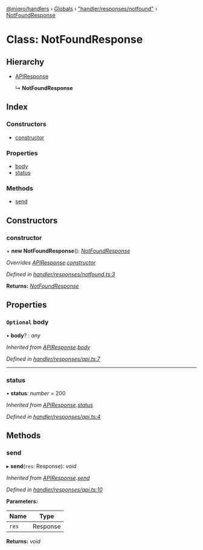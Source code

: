 [@miqro/handlers](../README.md) › [Globals](../globals.md) › ["handler/responses/notfound"](../modules/_handler_responses_notfound_.md) › [NotFoundResponse](_handler_responses_notfound_.notfoundresponse.md)

# Class: NotFoundResponse

## Hierarchy

* [APIResponse](_handler_responses_api_.apiresponse.md)

  ↳ **NotFoundResponse**

## Index

### Constructors

* [constructor](_handler_responses_notfound_.notfoundresponse.md#constructor)

### Properties

* [body](_handler_responses_notfound_.notfoundresponse.md#optional-body)
* [status](_handler_responses_notfound_.notfoundresponse.md#status)

### Methods

* [send](_handler_responses_notfound_.notfoundresponse.md#send)

## Constructors

###  constructor

\+ **new NotFoundResponse**(): *[NotFoundResponse](_handler_responses_notfound_.notfoundresponse.md)*

*Overrides [APIResponse](_handler_responses_api_.apiresponse.md).[constructor](_handler_responses_api_.apiresponse.md#constructor)*

*Defined in [handler/responses/notfound.ts:3](https://github.com/claukers/miqro-express/blob/e61598b/src/handler/responses/notfound.ts#L3)*

**Returns:** *[NotFoundResponse](_handler_responses_notfound_.notfoundresponse.md)*

## Properties

### `Optional` body

• **body**? : *any*

*Inherited from [APIResponse](_handler_responses_api_.apiresponse.md).[body](_handler_responses_api_.apiresponse.md#optional-body)*

*Defined in [handler/responses/api.ts:7](https://github.com/claukers/miqro-express/blob/e61598b/src/handler/responses/api.ts#L7)*

___

###  status

• **status**: *number* = 200

*Inherited from [APIResponse](_handler_responses_api_.apiresponse.md).[status](_handler_responses_api_.apiresponse.md#status)*

*Defined in [handler/responses/api.ts:4](https://github.com/claukers/miqro-express/blob/e61598b/src/handler/responses/api.ts#L4)*

## Methods

###  send

▸ **send**(`res`: Response): *void*

*Inherited from [APIResponse](_handler_responses_api_.apiresponse.md).[send](_handler_responses_api_.apiresponse.md#send)*

*Defined in [handler/responses/api.ts:10](https://github.com/claukers/miqro-express/blob/e61598b/src/handler/responses/api.ts#L10)*

**Parameters:**

Name | Type |
------ | ------ |
`res` | Response |

**Returns:** *void*
